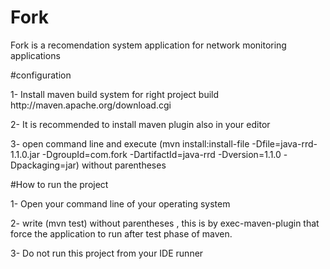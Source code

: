 # Fork
<p>Fork is a recomendation system application for network monitoring applications</p>

#configuration
<p>1- Install maven build system for right project build http://maven.apache.org/download.cgi</p>
<p>2- It is recommended to install maven plugin also in your editor</p>
<p>3- open command line and execute (mvn install:install-file -Dfile=java-rrd-1.1.0.jar -DgroupId=com.fork -DartifactId=java-rrd -Dversion=1.1.0 -Dpackaging=jar) without parentheses</p>

#How to run the project
<p>1- Open your command line of your operating system</p>
<p>2- write (mvn test) without parentheses , this is by exec-maven-plugin that force the application to run after test phase of maven.</p>
<p>3- Do not run this project from your IDE runner</p>
